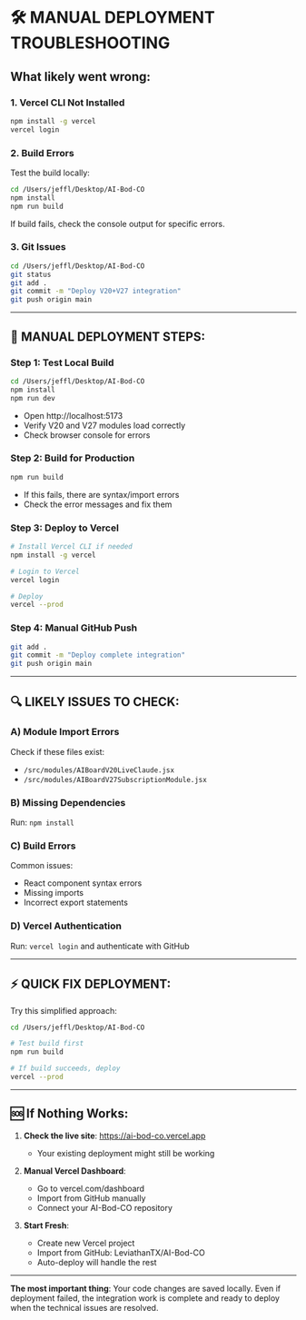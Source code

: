# 🛠️ MANUAL DEPLOYMENT TROUBLESHOOTING

## What likely went wrong:

### 1. **Vercel CLI Not Installed**
```bash
npm install -g vercel
vercel login
```

### 2. **Build Errors** 
Test the build locally:
```bash
cd /Users/jeffl/Desktop/AI-Bod-CO
npm install
npm run build
```

If build fails, check the console output for specific errors.

### 3. **Git Issues**
```bash
cd /Users/jeffl/Desktop/AI-Bod-CO
git status
git add .
git commit -m "Deploy V20+V27 integration"
git push origin main
```

---

## 🔧 **MANUAL DEPLOYMENT STEPS:**

### Step 1: Test Local Build
```bash
cd /Users/jeffl/Desktop/AI-Bod-CO
npm install
npm run dev
```
- Open http://localhost:5173
- Verify V20 and V27 modules load correctly
- Check browser console for errors

### Step 2: Build for Production
```bash
npm run build
```
- If this fails, there are syntax/import errors
- Check the error messages and fix them

### Step 3: Deploy to Vercel
```bash
# Install Vercel CLI if needed
npm install -g vercel

# Login to Vercel
vercel login

# Deploy
vercel --prod
```

### Step 4: Manual GitHub Push
```bash
git add .
git commit -m "Deploy complete integration"
git push origin main
```

---

## 🔍 **LIKELY ISSUES TO CHECK:**

### **A) Module Import Errors**
Check if these files exist:
- `/src/modules/AIBoardV20LiveClaude.jsx`
- `/src/modules/AIBoardV27SubscriptionModule.jsx`

### **B) Missing Dependencies**
Run: `npm install`

### **C) Build Errors**
Common issues:
- React component syntax errors
- Missing imports
- Incorrect export statements

### **D) Vercel Authentication**
Run: `vercel login` and authenticate with GitHub

---

## ⚡ **QUICK FIX DEPLOYMENT:**

Try this simplified approach:

```bash
cd /Users/jeffl/Desktop/AI-Bod-CO

# Test build first
npm run build

# If build succeeds, deploy
vercel --prod
```

---

## 🆘 **If Nothing Works:**

1. **Check the live site**: https://ai-bod-co.vercel.app
   - Your existing deployment might still be working

2. **Manual Vercel Dashboard**:
   - Go to vercel.com/dashboard
   - Import from GitHub manually
   - Connect your AI-Bod-CO repository

3. **Start Fresh**:
   - Create new Vercel project
   - Import from GitHub: LeviathanTX/AI-Bod-CO
   - Auto-deploy will handle the rest

---

**The most important thing**: Your code changes are saved locally. Even if deployment failed, the integration work is complete and ready to deploy when the technical issues are resolved.